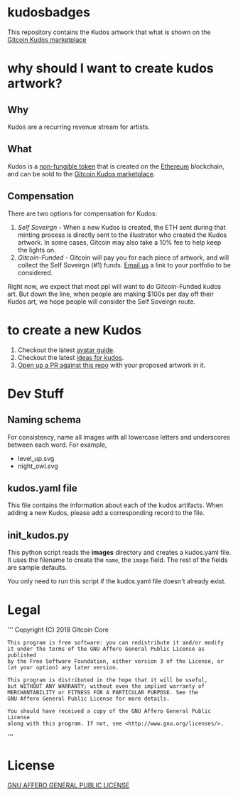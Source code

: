 # kudosbadges

This repository contains the Kudos artwork that what is shown on the [Gitcoin Kudos marketplace](https://gitcoin.co/kudos)

# why should I want to create kudos artwork?

## Why

Kudos are a recurring revenue stream for artists.

## What 

Kudos is a [non-fungible token](https://en.wikipedia.org/wiki/Non-fungible_token) that is created on the [Ethereum](https://www.ethereum.org/) blockchain, and can be sold to the [Gitcoin Kudos marketplace](https://gitcoin.co/kudos).  

## Compensation

There are two options for compensation for Kudos:

1. *Self Soveirgn* - When a new Kudos is created, the ETH sent during that minting process is directly sent to the illustrator who created the Kudos artwork. In some cases, Gitcoin may also take a 10% fee to help keep the lights on.
1. *Gitcoin-Funded* - Gitcoin will pay you for each piece of artwork, and will collect the Self Soveirgn (#1) funds.  [Email us](mailto:founders@gitcoin.co) a link to your portfolio to be considered.

Right now, we expect that most ppl will want to do Gitcoin-Funded kudos art. But down the line, when people are making $100s per day off their Kudos art, we hope people will consider the Self Soveirgn route.


# to create a new Kudos

1. Checkout the latest [avatar guide](https://github.com/gitcoinco/creative/tree/master/kudos_guide).
2. Checkout the latest [ideas for kudos](https://github.com/gitcoinco/kudosbadges/projects/1).
3. [Open up a PR against this repo](https://help.github.com/articles/creating-a-pull-request-from-a-fork/) with your proposed artwork in it.

# Dev Stuff

## Naming schema

For consistency, name all images with all lowercase letters and underscores between each word.  For example,

- level_up.svg
- night_owl.svg

## kudos.yaml file

This file contains the information about each of the kudos artifacts.  When adding a new Kudos, please add a corresponding record to the file.

## init_kudos.py

This python script reads the **images** directory and creates a kudos.yaml file.  It uses the filename to create the `name`, the `image` field.  The rest of the fields are sample defaults.

You only need to run this script if the kudos.yaml file doesn't already exist.





# Legal

'''
    Copyright (C) 2018 Gitcoin Core

    This program is free software: you can redistribute it and/or modify
    it under the terms of the GNU Affero General Public License as published
    by the Free Software Foundation, either version 3 of the License, or
    (at your option) any later version.

    This program is distributed in the hope that it will be useful,
    but WITHOUT ANY WARRANTY; without even the implied warranty of
    MERCHANTABILITY or FITNESS FOR A PARTICULAR PURPOSE. See the
    GNU Affero General Public License for more details.

    You should have received a copy of the GNU Affero General Public License
    along with this program. If not, see <http://www.gnu.org/licenses/>.

'''

# License

[GNU AFFERO GENERAL PUBLIC LICENSE](../LICENSE)

<!-- Google Analytics -->
<img src='https://ga-beacon.appspot.com/UA-102304388-1/gitcoinco/kudosbadges' style='width:1px; height:1px;' >
